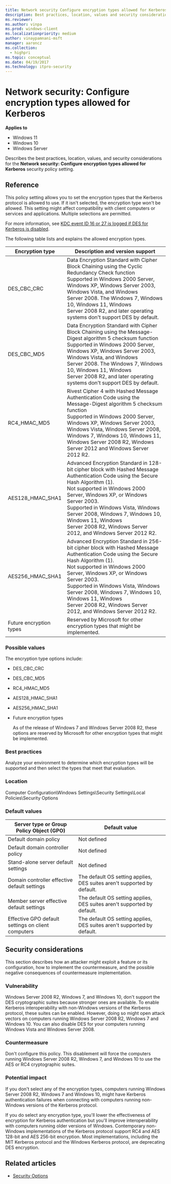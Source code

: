 ```yaml
---
title: Network security Configure encryption types allowed for Kerberos
description: Best practices, location, values and security considerations for the policy setting, Network security Configure encryption types allowed for Kerberos Win7 only.
ms.reviewer: 
ms.author: vinpa
ms.prod: windows-client
ms.localizationpriority: medium
author: vinaypamnani-msft
manager: aaroncz
ms.collection: 
  - highpri
ms.topic: conceptual
ms.date: 04/19/2017
ms.technology: itpro-security
---
```


# Network security: Configure encryption types allowed for Kerberos

**Applies to**
-   Windows 11
-   Windows 10
-   Windows Server

Describes the best practices, location, values, and security considerations for the **Network security: Configure encryption types allowed for Kerberos** security policy setting.

## Reference

This policy setting allows you to set the encryption types that the Kerberos protocol is allowed to use. If it isn't selected, the encryption type won't be allowed. This setting might affect compatibility with client computers or services and applications. Multiple selections are permitted.

For more information, see [KDC event ID 16 or 27 is logged if DES for Kerberos is disabled](/troubleshoot/windows-server/windows-security/kdc-event-16-27-des-encryption-disabled).

The following table lists and explains the allowed encryption types.

 
| Encryption type | Description and version support |
| - | - |
| DES_CBC_CRC | Data Encryption Standard with Cipher Block Chaining using the Cyclic Redundancy Check function<br/>Supported in Windows 2000 Server, Windows XP, Windows Server 2003, Windows Vista, and Windows Server 2008. The Windows 7, Windows 10, Windows 11, Windows Server 2008 R2, and later operating systems don't support DES by default. |
| DES_CBC_MD5| Data Encryption Standard with Cipher Block Chaining using the Message-Digest algorithm 5 checksum function<br/>Supported in Windows 2000 Server, Windows XP, Windows Server 2003, Windows Vista, and Windows Server 2008. The Windows 7, Windows 10, Windows 11, Windows Server 2008 R2, and later operating systems don't support DES by default. |
| RC4_HMAC_MD5| Rivest Cipher 4 with Hashed Message Authentication Code using the Message-Digest algorithm 5 checksum function<br/>Supported in Windows 2000 Server, Windows XP, Windows Server 2003, Windows Vista, Windows Server 2008, Windows 7, Windows 10, Windows 11, Windows Server 2008 R2, Windows Server 2012 and Windows Server 2012 R2.|
| AES128_HMAC_SHA1| Advanced Encryption Standard in 128-bit cipher block with Hashed Message Authentication Code using the Secure Hash Algorithm (1).<br/>Not supported in Windows 2000 Server, Windows XP, or Windows Server 2003.<br>Supported in Windows Vista, Windows Server 2008, Windows 7, Windows 10, Windows 11, Windows Server 2008 R2, Windows Server 2012, and Windows Server 2012 R2. |
| AES256_HMAC_SHA1| Advanced Encryption Standard in 256-bit cipher block with Hashed Message Authentication Code using the Secure Hash Algorithm (1).<br/>Not supported in Windows 2000 Server, Windows XP, or Windows Server 2003.<br>Supported in Windows Vista, Windows Server 2008, Windows 7, Windows 10, Windows 11, Windows Server 2008 R2, Windows Server 2012, and Windows Server 2012 R2. |
| Future encryption types| Reserved by Microsoft for other encryption types that might be implemented.|

### Possible values


The encryption type options include:

-   DES\_CBC\_CRC
-   DES\_CBC\_MD5
-   RC4\_HMAC\_MD5
-   AES128\_HMAC\_SHA1
-   AES256\_HMAC\_SHA1
-   Future encryption types

    As of the release of Windows 7 and Windows Server 2008 R2, these options are reserved by Microsoft for other encryption types that might be implemented.

### Best practices

Analyze your environment to determine which encryption types will be supported and then select  the types that meet that evaluation.

### Location

Computer Configuration\\Windows Settings\\Security Settings\\Local Policies\\Security Options

### Default values

| Server type or Group Policy Object (GPO) | Default value |
| - | - |
| Default domain policy| Not defined|
| Default domain controller policy| Not defined|
| Stand-alone server default settings | Not defined|
| Domain controller effective default settings | The default OS setting applies, DES suites aren't supported by default.|
| Member server effective default settings | The default OS setting applies, DES suites aren't supported by default.|
| Effective GPO default settings on client computers | The default OS setting applies, DES suites aren't supported by default.|

## Security considerations

This section describes how an attacker might exploit a feature or its configuration, how to implement the countermeasure, and the possible negative consequences of countermeasure implementation.

### Vulnerability

Windows Server 2008 R2, Windows 7, and Windows 10, don't support the DES cryptographic suites because stronger ones are available. To enable Kerberos interoperability with non-Windows versions of the Kerberos protocol, these suites can be enabled. However, doing so might open attack vectors on computers running
Windows Server 2008 R2, Windows 7 and Windows 10. You can also disable DES for your computers running Windows Vista and Windows Server 2008.

### Countermeasure

Don't configure this policy. This disablement will force the computers running Windows Server 2008 R2, Windows 7, and Windows 10 to use the AES or RC4 cryptographic suites.

### Potential impact

If you don't select any of the encryption types, computers running Windows Server 2008 R2, Windows 7 and Windows 10, might have Kerberos authentication failures when connecting with computers running non-Windows versions of the Kerberos protocol.
 

If you do select any encryption type, you'll lower the effectiveness of encryption for Kerberos authentication but you'll improve interoperability with computers running older versions of Windows.
Contemporary non-Windows implementations of the Kerberos protocol support RC4 and AES 128-bit and AES 256-bit encryption. Most implementations, including the MIT Kerberos protocol and the Windows Kerberos protocol, are deprecating DES encryption.

## Related articles

- [Security Options](security-options.md)
